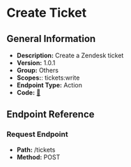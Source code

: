 # Create Ticket

## General Information

- **Description:** Create a Zendesk ticket
- **Version:** 1.0.1
- **Group:** Others
- **Scopes:**: tickets:write
- **Endpoint Type:** Action
- **Code:** [🔗](https://github.com/NangoHQ/integration-templates/tree/main/integrations/zendesk/actions/create-ticket.ts)

## Endpoint Reference

### Request Endpoint

- **Path:** /tickets
- **Method:** POST
